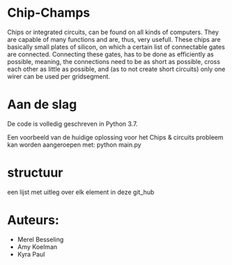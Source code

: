 # Chip-Champs

Chips or integrated circuits, can be found on all kinds of computers. They are capable of many functions and are, thus, very usefull. These chips are basically small plates of silicon, on which a certain list of connectable gates are connected. Connecting these gates, has to be done as efficiently as possible, meaning, the connections need to be as short as possible, cross each other as little as possible, and (as to not create short circuits) only one wirer can be used per gridsegment.

# Aan de slag

De code is volledig geschreven in Python 3.7.

Een voorbeeld van de huidige oplossing voor het Chips & circuits probleem kan worden aangeroepen met:
python main.py

# structuur

een lijst met uitleg over elk element in deze git_hub

# Auteurs:
- Merel Besseling
- Amy Koelman
- Kyra Paul
